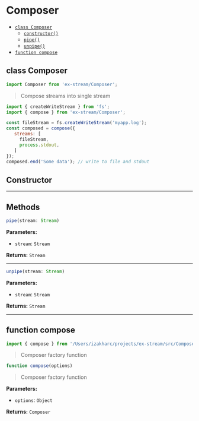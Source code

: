 # Composer

- [`class Composer`](#class-composer)
  - [`constructor()`](#composer-constructor-constructor)
  - [`pipe()`](#composer-method-pipe)
  - [`unpipe()`](#composer-method-unpipe)
- [`function compose`](#function-compose)

<a id="class-composer"></a><h2>class Composer</h2>
``` javascript
import Composer from 'ex-stream/Composer';
```
> Compose streams into single stream



``` javascript
import { createWriteStream } from 'fs';
import { compose } from 'ex-stream/Composer';

const fileStream = fs.createWriteStream('myapp.log');
const composed = compose({
   streams: [
     fileStream,
     process.stdout,
   ]
});
composed.end('Some data'); // write to file and stdout
```



<h2>Constructor</h2>
<a id="composer-constructor-constructor"></a>

---

<h2>Methods</h2>
<a id="composer-method-pipe"></a>

``` javascript
pipe(stream: Stream)
```


**Parameters:**

- `stream`: `Stream`

**Returns:** `Stream`


---
<a id="composer-method-unpipe"></a>

``` javascript
unpipe(stream: Stream)
```


**Parameters:**

- `stream`: `Stream`

**Returns:** `Stream`




---

<a id="function-compose"></a><h2>function compose</h2>
``` javascript
import { compose } from '/Users/izakharc/projects/ex-stream/src/Composer';
```
> Composer factory function

``` javascript
function compose(options)
```

> Composer factory function

**Parameters:**

- `options`: `Object`

**Returns:** `Composer`

